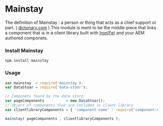 # Mainstay
The definition of Mainstay : a person or thing that acts as a chief support or part. ( [dictonary.com](http://dictionary.reference.com/browse/mainstay) )
This module is ment to be the middle piece that links a component that is in a client library built with [Iron(Fe)](https://github.com/jzeltman/iron) and your AEM authored componets. 

### Install Mainstay
```node
npm install mainstay
```

### Usage

```js
var mainstay  = require('mainstay');
var DataStoar = require('data-stoar');

// Componets found by the data store
var pageComponents          = new DataStoar();
// Object of components that are included in client library
var clientlibraryComponents = { 'component-name' : require('component-name') };

mainstay( pageComponents , clientlibraryComponents );

```
